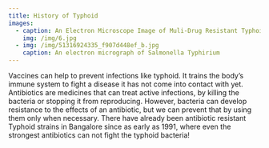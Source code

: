 ```yaml
---
title: History of Typhoid
images:
  - caption: An Electron Microscope Image of Muli-Drug Resistant Typhoid
    img: /img/6.jpg
  - img: /img/51316924335_f907d448ef_b.jpg
    caption: An electron micrograph of Salmonella Typhirium
---
```

Vaccines can help to prevent infections like typhoid. It trains the body’s immune system to fight a disease it has not come into contact with yet. Antibiotics are medicines that can treat active infections, by killing the bacteria or stopping it from reproducing. However, bacteria can develop resistance to the effects of an antibiotic, but we can prevent that by using them only when necessary. There have already been antibiotic resistant Typhoid strains in Bangalore since as early as 1991, where even the strongest antibiotics can not fight the typhoid bacteria!